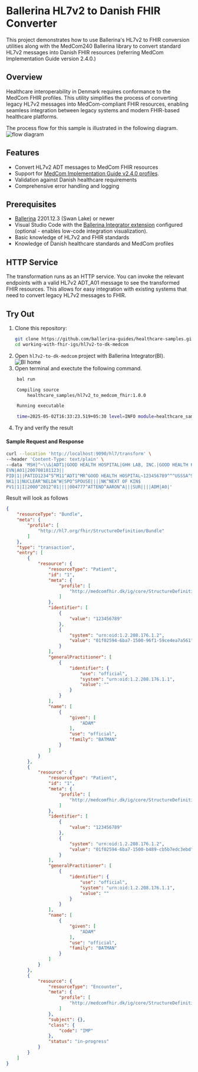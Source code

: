 # Ballerina HL7v2 to Danish FHIR Converter

This project demonstrates how to use Ballerina's HL7v2 to FHIR conversion utilities along with the MedCom240 Ballerina library to convert standard HL7v2 messages into Danish FHIR resources (referring MedCom Implementation Guide version 2.4.0.)

## Overview

Healthcare interoperability in Denmark requires conformance to the MedCom FHIR profiles. This utility simplifies the process of converting legacy HL7v2 messages into MedCom-compliant FHIR resources, enabling seamless integration between legacy systems and modern FHIR-based healthcare platforms.

The process flow for this sample is illustrated in the following diagram.
![flow diagram](image.png)

## Features

- Convert HL7v2 ADT messages to MedCom FHIR resources
- Support for [MedCom Implementation Guide v2.4.0 profiles](https://central.ballerina.io/ballerinax/health.fhir.r4.medcom240/1.0.1).
- Validation against Danish healthcare requirements
- Comprehensive error handling and logging

## Prerequisites

- [Ballerina](https://ballerina.io/downloads/) 2201.12.3 (Swan Lake) or newer
- Visual Studio Code with the [Ballerina Integrator extension](https://bi.docs.wso2.com/) configured (optional - enables low-code integration visualization).
- Basic knowledge of HL7v2 and FHIR standards
- Knowledge of Danish healthcare standards and MedCom profiles

## HTTP Service
The transformation runs as an HTTP service. You can invoke the relevant endpoints with a valid HL7v2 ADT_A01 message to see the transformed FHIR resources. This allows for easy integration with existing systems that need to convert legacy HL7v2 messages to FHIR.

## Try Out

1. Clone this repository:
   ```bash
   git clone https://github.com/ballerina-guides/healthcare-samples.git
   cd working-with-fhir-igs/hl7v2-to-dk-medcom
   ```
2. Open `hl7v2-to-dk-medcom` project with Ballerina Integrator(BI).
![BI home](image-2.png)
3. Open terminal and exectute the following command.
```bash
    bal run
```

```bash
    Compiling source
        healthcare_samples/hl7v2_to_medcom_fhir:1.0.0

    Running executable

    time=2025-05-02T16:33:23.519+05:30 level=INFO module=healthcare_samples/hl7v2_to_medcom_fhir message="HL7v2 to Danish Transformation Service Started.."
```
4. Try and verify the result

#### Sample Request and Response
```bash
curl --location 'http://localhost:9090/hl7/transform' \
--header 'Content-Type: text/plain' \
--data 'MSH|^~\\&|ADT1|GOOD HEALTH HOSPITAL|GHH LAB, INC.|GOOD HEALTH HOSPITAL|198808181126|SECURITY|ADT^A01^ADT_A01|MSG00001|P|2.3||
EVN|A01|200708181123||
PID|1||PATID1234^5^M11^ADT1^MR^GOOD HEALTH HOSPITAL~123456789^^^USSSA^SS||BATMAN^ADAM^A^III||19610615|M||C|2222 HOME STREET^^GREENSBORO^NC^27401-1020|GL|(555)555-2004|(555)555-2004||S||PATID12345001^2^M10^ADT1^AN^A|444333333|987654^NC|
NK1|1|NUCLEAR^NELDA^W|SPO^SPOUSE||||NK^NEXT OF KIN$
PV1|1|I|2000^2012^01||||004777^ATTEND^AARON^A|||SUR||||ADM|A0|'
```

Result will look as follows
```json
{
    "resourceType": "Bundle",
    "meta": {
        "profile": [
            "http://hl7.org/fhir/StructureDefinition/Bundle"
        ]
    },
    "type": "transaction",
    "entry": [
        {
            "resource": {
                "resourceType": "Patient",
                "id": "1",
                "meta": {
                    "profile": [
                        "http://medcomfhir.dk/ig/core/StructureDefinition/medcom-core-patient"
                    ]
                },
                "identifier": [
                    {
                        "value": "123456789"
                    },
                    {
                        "system": "urn:oid:1.2.208.176.1.2",
                        "value": "01f02594-6ba7-1500-96f1-59ce4ea7a561"
                    }
                ],
                "generalPractitioner": [
                    {
                        "identifier": {
                            "use": "official",
                            "system": "urn:oid:1.2.208.176.1.1",
                            "value": ""
                        }
                    }
                ],
                "name": [
                    {
                        "given": [
                            "ADAM"
                        ],
                        "use": "official",
                        "family": "BATMAN"
                    }
                ]
            }
        },
        {
            "resource": {
                "resourceType": "Patient",
                "id": "1",
                "meta": {
                    "profile": [
                        "http://medcomfhir.dk/ig/core/StructureDefinition/medcom-core-patient"
                    ]
                },
                "identifier": [
                    {
                        "value": "123456789"
                    },
                    {
                        "system": "urn:oid:1.2.208.176.1.2",
                        "value": "01f02594-6ba7-1500-b489-cb5b7edc3ebd"
                    }
                ],
                "generalPractitioner": [
                    {
                        "identifier": {
                            "use": "official",
                            "system": "urn:oid:1.2.208.176.1.1",
                            "value": ""
                        }
                    }
                ],
                "name": [
                    {
                        "given": [
                            "ADAM"
                        ],
                        "use": "official",
                        "family": "BATMAN"
                    }
                ]
            }
        },
        {
            "resource": {
                "resourceType": "Encounter",
                "meta": {
                    "profile": [
                        "http://medcomfhir.dk/ig/core/StructureDefinition/medcom-core-patient"
                    ]
                },
                "subject": {},
                "class": {
                    "code": "IMP"
                },
                "status": "in-progress"
            }
        }
    ]
}
```
